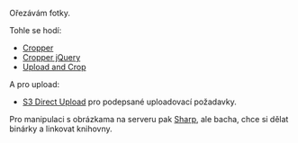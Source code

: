 Ořezávám fotky.

Tohle se hodí:

- [Cropper](https://github.com/fengyuanchen/cropperjs)
- [Cropper jQuery](https://github.com/fengyuanchen/jquery-cropper)
- [Upload and Crop](https://www.cssscript.com/crop-image-jscrop/)

A pro upload:

- [S3 Direct Upload](https://devcenter.heroku.com/articles/s3-upload-node#running-the-app) pro podepsané uploadovací požadavky.

Pro manipulaci s obrázkama na serveru pak [Sharp](https://sharp.pixelplumbing.com/), ale bacha, chce si dělat binárky a linkovat knihovny.
